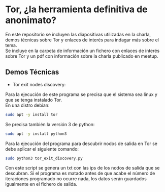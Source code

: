 **Tor, ¿la herramienta definitiva de anonimato?**
========================================================

En este repositorio se incluyen las diapositivas utilizadas en la charla, demos técnicas
sobre Tor y enlaces de interés para indagar más sobre el tema.  
Se incluye en la carpeta de información un fichero con enlaces de interés sobre Tor y un pdf con información sobre la charla publicado en meetup.  


Demos Técnicas
----------------------------------------------------------

* Tor exit nodes discovery:  

Para la ejecución de este programa se precisa que el sistema sea linux y que se tenga instalado Tor.  
En una distro debian:  
```bash
sudo apt -y install tor
```
Se precisa también la versión 3 de python:  
```bash
sudo apt -y install python3
```
Para la ejecución del programa para descubrir nodos de salida en Tor se debe aplicar el siguiente comando:  
```bash
sudo python3 tor_exit_discovery.py
```

Con este script se genera un txt con las ips de los nodos de salida que se descubran. Si el programa es matado antes de que acabe el número de iteraciones programado no ocurre nada,
los datos serán guardados igualmente en el fichero de salida.
